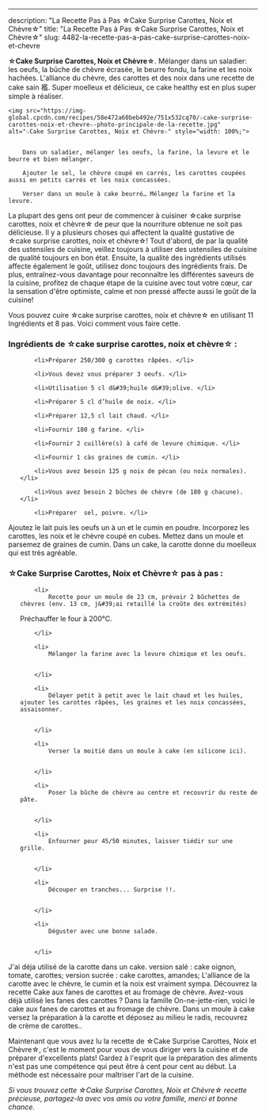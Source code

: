 ---
description: "La Recette Pas à Pas ☆Cake Surprise Carottes, Noix et Chèvre☆"
title: "La Recette Pas à Pas ☆Cake Surprise Carottes, Noix et Chèvre☆"
slug: 4482-la-recette-pas-a-pas-cake-surprise-carottes-noix-et-chevre

<p>
	<strong>☆Cake Surprise Carottes, Noix et Chèvre☆</strong>. 
	Mélanger dans un saladier: les oeufs, la bûche de chèvre écrasée, le beurre fondu, la farine et les noix hachées. L&#39;alliance du chèvre, des carottes et des noix dans une recette de cake sain 襤. Super moelleux et délicieux, ce cake healthy est en plus super simple à réaliser.
</p>
<p>
	
	<img src="https://img-global.cpcdn.com/recipes/58e472a60beb492e/751x532cq70/☆cake-surprise-carottes-noix-et-chevre☆-photo-principale-de-la-recette.jpg" alt="☆Cake Surprise Carottes, Noix et Chèvre☆" style="width: 100%;">
	
	
		Dans un saladier, mélanger les oeufs, la farine, la levure et le beurre et bien mélanger.
	
		Ajouter le sel, le chèvre coupé en carrés, les carottes coupées aussi en petits carrés et les noix concassées.
	
		Verser dans un moule à cake beurré… Mélangez la farine et la levure.
	
</p>

La plupart des gens ont peur de commencer à cuisiner ☆cake surprise carottes, noix et chèvre☆ de peur que la nourriture obtenue ne soit pas délicieuse. Il y a plusieurs choses qui affectent la qualité gustative de ☆cake surprise carottes, noix et chèvre☆! Tout d'abord, de par la qualité des ustensiles de cuisine, veillez toujours à utiliser des ustensiles de cuisine de qualité toujours en bon état. Ensuite, la qualité des ingrédients utilisés affecte également le goût, utilisez donc toujours des ingrédients frais. De plus, entraînez-vous davantage pour reconnaître les différentes saveurs de la cuisine, profitez de chaque étape de la cuisine avec tout votre cœur, car la sensation d'être optimiste, calme et non pressé affecte aussi le goût de la cuisine!

<!--inarticleads1-->

Vous pouvez cuire ☆cake surprise carottes, noix et chèvre☆ en utilisant 11 Ingrédients et 8 pas. Voici comment vous faire cette.

<h3>Ingrédients de ☆cake surprise carottes, noix et chèvre☆ :</h3>

<ol>
	
		<li>Préparer 250/300 g carottes râpées. </li>
	
		<li>Vous devez vous préparer 3 oeufs. </li>
	
		<li>Utilisation 5 cl d&#39;huile d&#39;olive. </li>
	
		<li>Préparer 5 cl d’huile de noix. </li>
	
		<li>Préparer 12,5 cl lait chaud. </li>
	
		<li>Fournir 180 g farine. </li>
	
		<li>Fournir 2 cuillère(s) à café de levure chimique. </li>
	
		<li>Fournir 1 càs graines de cumin. </li>
	
		<li>Vous avez besoin 125 g noix de pécan (ou noix normales). </li>
	
		<li>Vous avez besoin 2 bûches de chèvre (de 180 g chacune). </li>
	
		<li>Préparer  sel, poivre. </li>
	
</ol>

Ajoutez le lait puis les oeufs un à un et le cumin en poudre. Incorporez les carottes, les noix et le chèvre coupé en cubes. Mettez dans un moule et parsemez de graines de cumin. Dans un cake, la carotte donne du moelleux qui est très agréable. 

<!--inarticleads2-->

<h3>☆Cake Surprise Carottes, Noix et Chèvre☆ pas à pas :</h3>

<ol>
	
		<li>
			Recette pour un moule de 23 cm, prévoir 2 bûchettes de chèvres (env. 13 cm, j&#39;ai retaillé la croûte des extrémités)
Préchauffer le four à 200°C.
			
			
		</li>
	
		<li>
			Mélanger la farine avec la levure chimique et les oeufs.
			
			
		</li>
	
		<li>
			Délayer petit à petit avec le lait chaud et les huiles, ajouter les carottes râpées, les graines et les noix concassées, assaisonner.
			
			
		</li>
	
		<li>
			Verser la moitié dans un moule à cake (en silicone ici).
			
			
		</li>
	
		<li>
			Poser la bûche de chèvre au centre et recouvrir du reste de pâte.
			
			
		</li>
	
		<li>
			Enfourner pour 45/50 minutes, laisser tiédir sur une grille.
			
			
		</li>
	
		<li>
			Découper en tranches... Surprise !!.
			
			
		</li>
	
		<li>
			Déguster avec une bonne salade.
			
			
		</li>
	
</ol>

J&#39;ai déja utilisé de la carotte dans un cake. version salé : cake oignon, tomate, carottes; version sucrée : cake carottes, amandes; L&#39;alliance de la carotte avec le chèvre, le cumin et la noix est vraiment sympa. Découvrez la recette Cake aux fanes de carottes et au fromage de chèvre. Avez-vous déjà utilisé les fanes des carottes ? Dans la famille On-ne-jette-rien, voici le cake aux fanes de carottes et au fromage de chèvre. Dans un moule à cake versez la préparation à la carotte et déposez au milieu le radis, recouvrez de crème de carottes.. 

<!--inarticleads1-->

<p>
Maintenant que vous avez lu la recette de ☆Cake Surprise Carottes, Noix et Chèvre☆, c'est le moment pour vous de vous diriger vers la cuisine et de préparer d'excellents plats! Gardez à l'esprit que la préparation des aliments n'est pas une compétence qui peut être à cent pour cent au début. La méthode est nécessaire pour maîtriser l'art de la cuisine.
</p>

<p>
<i>Si vous trouvez cette ☆Cake Surprise Carottes, Noix et Chèvre☆ recette précieuse, partagez-la avec vos amis ou votre famille, merci et bonne chance.</i>
</p>

